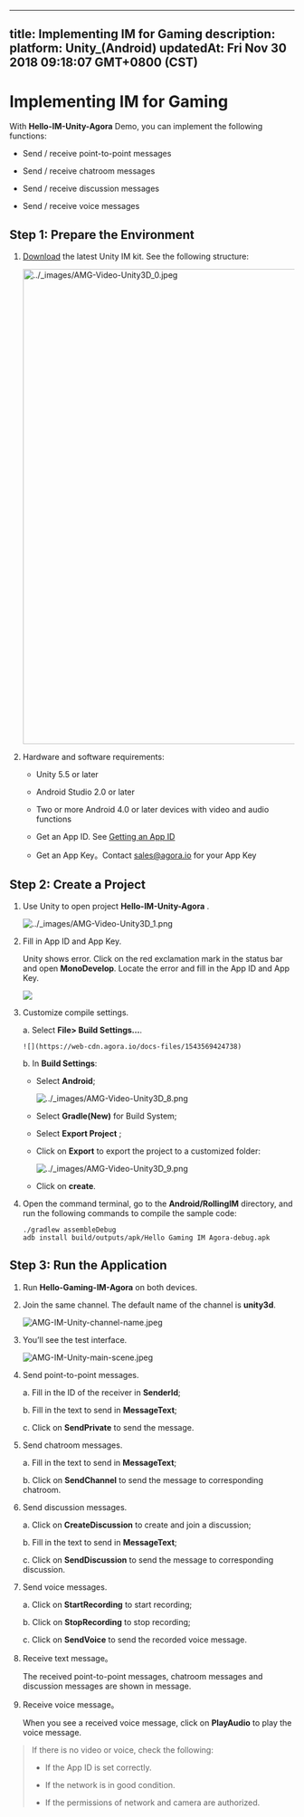 
---
title: Implementing IM for Gaming
description: 
platform: Unity_(Android)
updatedAt: Fri Nov 30 2018 09:18:07 GMT+0800 (CST)
---
# Implementing IM for Gaming
With **Hello-IM-Unity-Agora** Demo, you can implement the following functions:

-   Send / receive point-to-point messages

-   Send / receive chatroom messages

-   Send / receive discussion messages

-   Send / receive voice messages


## Step 1: Prepare the Environment

1.  [Download](https://docs.agora.io/en/Agora%20Platform/downloads) the latest Unity IM kit. See the following structure:

    <img alt="../_images/AMG-Video-Unity3D_0.jpeg" src="https://web-cdn.agora.io/docs-files/en/AMG-Video-Unity3D_0.png" style="width: 840.0px;"/>


2.  Hardware and software requirements:

    -   Unity 5.5 or later

    -   Android Studio 2.0 or later

    -   Two or more Android 4.0 or later devices with video and audio functions

    -   Get an App ID. See [Getting an App ID](../../en/Agora%20Platform/token.md)

    -   Get an App Key。Contact [sales@agora.io](mailto:sales@agora.io) for your App Key


## Step 2: Create a Project

1.  Use Unity to open project **Hello-IM-Unity-Agora** .

    <img alt="../_images/AMG-Video-Unity3D_1.png" src="https://web-cdn.agora.io/docs-files/en/AMG-Video-Unity3D_1.png" />


2.  Fill in App ID and App Key.

    Unity shows error. Click on the red exclamation mark in the status bar and open **MonoDevelop**. Locate the error and fill in the App ID and App Key.

	 ![](https://web-cdn.agora.io/docs-files/1543569407488)

3.  Customize compile settings.

    a.  Select **File\> Build Settings…**.

        ![](https://web-cdn.agora.io/docs-files/1543569424738)
    b.  In **Build Settings**:

       - Select **Android**;
       
         <img alt="../_images/AMG-Video-Unity3D_8.png" src="https://web-cdn.agora.io/docs-files/en/AMG-Video-Unity3D_8.png" />

      - Select **Gradle\(New\)** for Build System;

      - Select **Export Project** ;

      - Click on **Export** to export the project to a customized folder:

         <img alt="../_images/AMG-Video-Unity3D_9.png" src="https://web-cdn.agora.io/docs-files/en/AMG-Video-Unity3D_9.png"/>

       - Click on **create**.

4.  Open the command terminal, go to the **Android/RollingIM** directory, and run the following commands to compile the sample code:

    ```
    ./gradlew assembleDebug
    adb install build/outputs/apk/Hello Gaming IM Agora-debug.apk
    ```


## Step 3: Run the Application

1.  Run **Hello-Gaming-IM-Agora** on both devices.

2.  Join the same channel. The default name of the channel is **unity3d**.

	![AMG-IM-Unity-channel-name.jpeg](https://agora-web-cdn.oss-cn-beijing.aliyuncs.com/docs-files/1537412440522)


3.  You’ll see the test interface.

	![AMG-IM-Unity-main-scene.jpeg](https://agora-web-cdn.oss-cn-beijing.aliyuncs.com/docs-files/1537412462354)


1.  Send point-to-point messages.

    a.  Fill in the ID of the receiver in **SenderId**;

    b.  Fill in the text to send in **MessageText**;

    c.  Click on **SendPrivate** to send the message.

2.  Send chatroom messages.

    a.  Fill in the text to send in **MessageText**;

    b.  Click on **SendChannel** to send the message to corresponding chatroom.

3.  Send discussion messages.

    a.  Click on **CreateDiscussion** to create and join a discussion;

    b.  Fill in the text to send in **MessageText**;

    c.  Click on **SendDiscussion** to send the message to corresponding discussion.

4.  Send voice messages.

    a.  Click on **StartRecording** to start recording;

    b.  Click on **StopRecording** to stop recording;

    c.  Click on **SendVoice** to send the recorded voice message.

5.  Receive text message。

    The received point-to-point messages, chatroom messages and discussion messages are shown in message.

6.  Receive voice message。

    When you see a received voice message, click on **PlayAudio** to play the voice message.


> If there is no video or voice, check the following:
> 
> -   If the App ID is set correctly.
> 
> -   If the network is in good condition.
> 
> -   If the permissions of network and camera are authorized.



